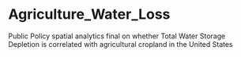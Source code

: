 # Agriculture_Water_Loss
Public Policy spatial analytics final on whether Total Water Storage Depletion is correlated with agricultural cropland in the United States
